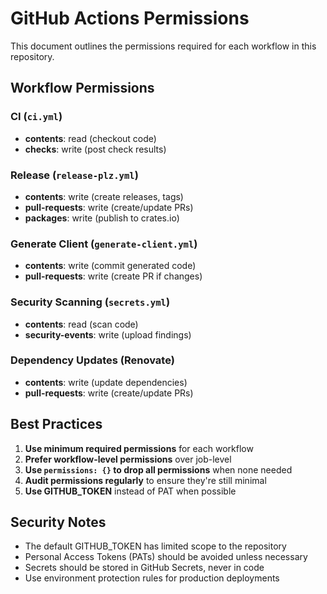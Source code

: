 # GitHub Actions Permissions

This document outlines the permissions required for each workflow in this repository.

## Workflow Permissions

### CI (`ci.yml`)
- **contents**: read (checkout code)
- **checks**: write (post check results)

### Release (`release-plz.yml`)
- **contents**: write (create releases, tags)
- **pull-requests**: write (create/update PRs)
- **packages**: write (publish to crates.io)

### Generate Client (`generate-client.yml`)
- **contents**: write (commit generated code)
- **pull-requests**: write (create PR if changes)

### Security Scanning (`secrets.yml`)
- **contents**: read (scan code)
- **security-events**: write (upload findings)

### Dependency Updates (Renovate)
- **contents**: write (update dependencies)
- **pull-requests**: write (create/update PRs)

## Best Practices

1. **Use minimum required permissions** for each workflow
2. **Prefer workflow-level permissions** over job-level
3. **Use `permissions: {}` to drop all permissions** when none needed
4. **Audit permissions regularly** to ensure they're still minimal
5. **Use GITHUB_TOKEN** instead of PAT when possible

## Security Notes

- The default GITHUB_TOKEN has limited scope to the repository
- Personal Access Tokens (PATs) should be avoided unless necessary
- Secrets should be stored in GitHub Secrets, never in code
- Use environment protection rules for production deployments